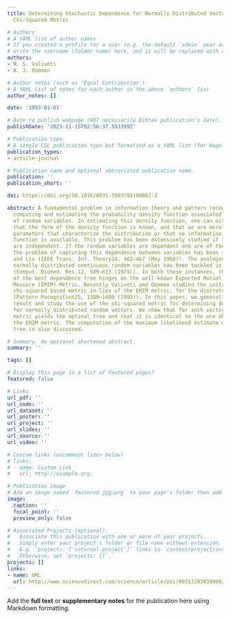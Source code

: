 ```yaml
---
title: Determining Stochastic Dependence for Normally Distributed Vectors Using the
  Chi-Squared Metric

# Authors
# A YAML list of author names
# If you created a profile for a user (e.g. the default `admin` user at `content/authors/admin/`), 
# write the username (folder name) here, and it will be replaced with their full name and linked to their profile.
authors:
- R. S. Valiveti
- B. J. Oommen

# Author notes (such as 'Equal Contribution')
# A YAML list of notes for each author in the above `authors` list
author_notes: []

date: '1993-01-01'

# Date to publish webpage (NOT necessarily Bibtex publication's date).
publishDate: '2023-11-15T02:56:37.593399Z'

# Publication type.
# A single CSL publication type but formatted as a YAML list (for Hugo requirements).
publication_types:
- article-journal

# Publication name and optional abbreviated publication name.
publication: ''
publication_short: ''

doi: https://doi.org/10.1016/0031-3203(93)90062-2

abstract: A fundamental problem in information theory and pattern recognition involves
  computing and estimating the probability density function associated with a set
  of random variables. In estimating this density function, one can either assume
  that the form of the density function is known, and that we are merely estimating
  parameters that characterize the distribution or that no information about the density
  function is available. This problem has been extensively studied if the random variables
  are independent. If the random variables are dependent and are of the discrete sort,
  the problem of capturing this dependence between variables has been studied in Chow
  and Liu (IEEE Trans. Inf. Theory14, 462–467 (May 1968)). The analogous problem for
  normally distributed continuous random variables has been tackled in Chow et al.
  (Comput. Biomed. Res.12, 589–613 (1979)). In both these instances, the determination
  of the best dependence tree hinges on the well-known Expected Mutual Information
  Measure (EMIM) Metric. Recently Valiveti and Oommen studied the suitability of the
  chi-squared based metric in-lieu of the EMIM metric, for the discrete variable case
  (Pattern Recognition25, 1389–1400 (1992)). In this paper, we generalize the latter
  result and study the use of the chi-squared metric for determining dependence trees
  for normally distributed random vectors. We show that for such vectors, the chi-squared
  metric yields the optimal tree and that it is identical to the one obtained using
  the EMIM metric. The computation of the maximum likelihood estimate of the dependence
  tree is also discussed.

# Summary. An optional shortened abstract.
summary: ''

tags: []

# Display this page in a list of Featured pages?
featured: false

# Links
url_pdf: ''
url_code: ''
url_dataset: ''
url_poster: ''
url_project: ''
url_slides: ''
url_source: ''
url_video: ''

# Custom links (uncomment lines below)
# links:
# - name: Custom Link
#   url: http://example.org

# Publication image
# Add an image named `featured.jpg/png` to your page's folder then add a caption below.
image:
  caption: ''
  focal_point: ''
  preview_only: false

# Associated Projects (optional).
#   Associate this publication with one or more of your projects.
#   Simply enter your project's folder or file name without extension.
#   E.g. `projects: ['internal-project']` links to `content/project/internal-project/index.md`.
#   Otherwise, set `projects: []`.
projects: []
links:
- name: URL
  url: http://www.sciencedirect.com/science/article/pii/0031320393900622
---
```


Add the **full text** or **supplementary notes** for the publication here using Markdown formatting.
